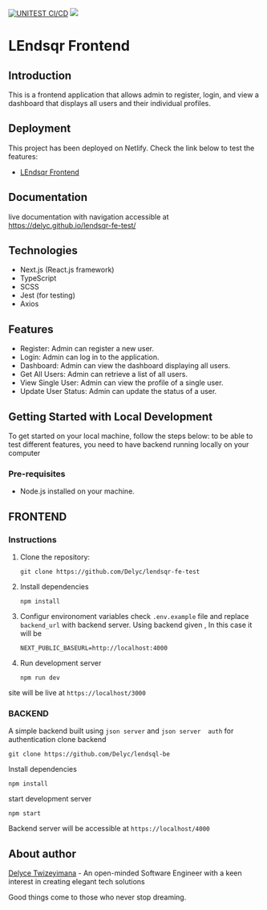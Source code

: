 [![UNITEST CI/CD](https://github.com/Delyc/lendsqr-fe-test/actions/workflows/unitest.yml/badge.svg)](https://github.com/Delyc/lendsqr-fe-test/actions/workflows/unitest.yml)  <a href="https://codeclimate.com/github/Delyc/lendsqr-fe-test/maintainability"><img src="https://api.codeclimate.com/v1/badges/611eeab10dc94101cc1d/maintainability" /></a>

# LEndsqr Frontend

## Introduction
This is a frontend application that allows admin to register, login, and view a dashboard that displays all users and their individual profiles.

## Deployment
This project has been deployed on Netlify. Check the link below to test the features:
- [LEndsqr Frontend](https://delyce-lendsqr-fe-test.netlify.app/)

## Documentation
live documentation with navigation accessible at https://delyc.github.io/lendsqr-fe-test/

## Technologies
- Next.js (React.js framework)
- TypeScript
- SCSS
- Jest (for testing)
- Axios

## Features
- Register: Admin can register a new user.
- Login: Admin can log in to the application.
- Dashboard: Admin can view the dashboard displaying all users.
- Get All Users: Admin can retrieve a list of all users.
- View Single User: Admin can view the profile of a single user.
- Update User Status: Admin can update the status of a user.

## Getting Started with Local Development
To get started on your local machine, follow the steps below:
to be able to test different features, you need to have backend running locally on your computer

### Pre-requisites
- Node.js installed on your machine.

## FRONTEND

### Instructions
1. Clone the repository:
   ```shell
   git clone https://github.com/Delyc/lendsqr-fe-test
   ```
2. Install dependencies
    ```shell
    npm install
    ```
3. Configur environoment variables
   check `.env.example` file and replace `backend_url` with backend server. Using backend given , In this case it will be
   ```
   NEXT_PUBLIC_BASEURL=http://localhost:4000
   ```
   
3. Run development server
    ```shell
    npm run dev
    ````
site will be live at `https://localhost/3000`

### BACKEND
A simple backend built using `json server` and `json server  auth` for authentication
clone backend
```
git clone https://github.com/Delyc/lendsql-be
```
Install dependencies
```
npm install
```
start development server
```
npm start
```
Backend server will be accessible at `https://localhost/4000`
## About author

[Delyce Twizeyimana](https://github.com/delyc) - An open-minded Software Engineer with a keen interest in creating elegant tech solutions

<footer>

Good things come to those who never stop dreaming.

</footer>
